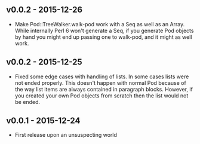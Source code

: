## v0.0.2 - 2015-12-26

* Make Pod::TreeWalker.walk-pod work with a Seq as well as an Array. While
  internally Perl 6 won't generate a Seq, if you generate Pod objects by hand
  you might end up passing one to walk-pod, and it might as well work.


## v0.0.2 - 2015-12-25

* Fixed some edge cases with handling of lists. In some cases lists were not
  ended properly. This doesn't happen with normal Pod because of the way list
  items are always contained in paragraph blocks. However, if you created your
  own Pod objects from scratch then the list would not be ended.


## v0.0.1 - 2015-12-24

* First release upon an unsuspecting world
